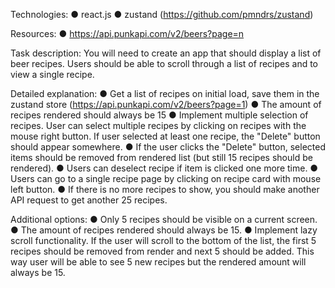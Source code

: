 Technologies:
● react.js
● zustand (https://github.com/pmndrs/zustand)

Resources:
● https://api.punkapi.com/v2/beers?page=n

Task description:
You will need to create an app that should display a list of beer recipes. Users should be able to
scroll through a list of recipes and to view a single recipe.

Detailed explanation:
● Get a list of recipes on initial load, save them in the zustand store
(https://api.punkapi.com/v2/beers?page=1)
● The amount of recipes rendered should always be 15
● Implement multiple selection of recipes. User can select multiple recipes by clicking on
recipes with the mouse right button. If user selected at least one recipe, the "Delete"
button should appear somewhere.
● If the user clicks the "Delete" button, selected items should be removed from rendered
list (but still 15 recipes should be rendered).
● Users can deselect recipe if item is clicked one more time.
● Users can go to a single recipe page by clicking on recipe card with mouse left button.
● If there is no more recipes to show, you should make another API request to get another
25 recipes.

Additional options:
● Only 5 recipes should be visible on a current screen.
● The amount of recipes rendered should always be 15.
● Implement lazy scroll functionality. If the user will scroll to the bottom of the list, the first 5
recipes should be removed from render and next 5 should be added. This way user will
be able to see 5 new recipes but the rendered amount will always be 15.